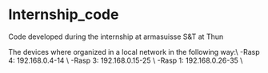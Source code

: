 # Internship_code
Code developed during the internship at armasuisse S&amp;T at Thun

The devices where organized in a local network in the following way:\\
-Rasp 4: 192.168.0.4-14 \\
-Rasp 3: 192.168.0.15-25 \\
-Rasp 1: 192.168.0.26-35 \\
